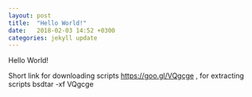 ```yaml
---
layout: post
title:  "Hello World!"
date:   2018-02-03 14:52 +0300
categories: jekyll update
---
```

Hello World!

Short link for downloading scripts https://goo.gl/VQgcge , for extracting scripts bsdtar -xf VQgcge
